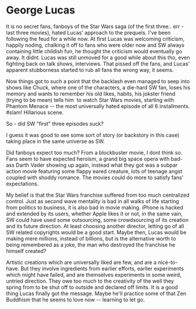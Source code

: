 # George Lucas

It is no secret fans, fanboys of the Star Wars saga (of the first
three.. err - last three movies), hated Lucas' approach to the
prequels. I've been following the feud for a while now. At first Lucas
was welcoming criticism, happily noding, chalking it off to fans who
were older now and SW always containing little childish fun, he
thought the criticism would eventually go away. It didnt. Lucas was
still unmoved for a good while about this tho, even fighting back on
talk shows, interviews. That pissed off the fans, and Lucas' apparent
stubborness started to rub all fans the wrong way, it seems.

Now things got to such a point that the backlash even managed to seep into shows like Chuck, where one of the characters,  a die-hard SW fan, loses his memory and wants to remember  his old likes, habits, his jokster friend (trying to be mean) tells him  to watch Star Wars movies, starting with Phantom Menace -- the most universally hated episode of all 6 installments. #slam! Hillarious scene.

So - did SW "first" three episodes suck?

I guess it was good to see some sort of story (or backstory in this case) taking place in the same universe as SW.

Did fanboys expect too much? From a blockbuster movie, I dont think so. Fans seem to have expected heroism, a grand big space opera with bad-ass Darth Vader showing up again,  instead what they got was a subpar action movie featuring  some flappy eared creature, lots of teenage angst coupled with  shoddy romance. The movies could do more to satisfy fans' expectations. 

My belief is that the Star Wars franchise suffered from too much centralized control. Just as second wave mentality is bad in all walks of life starting from politics to business, it is also bad in movie making. iPhone is hacked and extended by its users, whether Apple likes it or not, in the same vain, SW could have used some outsourcing, some crowdsourcing of its creation and its future direction. At least choosing another director, letting go of all SW related copyrights would be a good start. Maybe then, Lucas would be making mere millions, instead of billions, but is the alternative worth to being remembered as a joke, the man who destroyed the franchise he himself created?

Artistic creations which are universally liked are few, and are a nice-to-have. But they involve ingredients from earlier efforts, earlier experiments which might have failed, and are themselves experiments in some weird, untried  direction. They owe too much to the creativity of the well they spring from to be shut off to outside and declared off limits. It is a good thing Lucas finally got the message. Maybe he'll practice some of that Zen Buddhism that he seems to love now -- learning to let go. 















